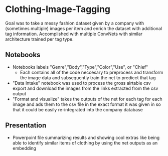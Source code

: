 # Clothing-Image-Tagging
Goal was to take a messy fashion dataset given by a company with (sometimes multiple) images per item and enrich the dataset with additional tag information. Accomplished with multiple ConvNets with similar architecture trained per tag type.

## Notebooks
- Notebooks labels "Genre","Body","Type","Color","Use", or "Chief"
  - Each contains all of the code neccesary to preprocess and transform the image data and subsequently train the net to predicct that tag
- "Data Intake" notebook was used to process the gross airtable csv export and download the images from the links extracted from the csv output
- "Format and visualize" takes the outputs of the net for each tag for each image and ads them to the csv file in the exact format it was given in so that it could be easily re-integrated into the company database

## Presentation
- Powerpoint file summarizing results and showing cool extras like being able to identify similar items of clothing by using the net outputs as an embedding
